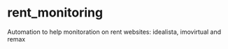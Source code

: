 # rent_monitoring
Automation to help monitoration on rent websites: idealista, imovirtual and remax

